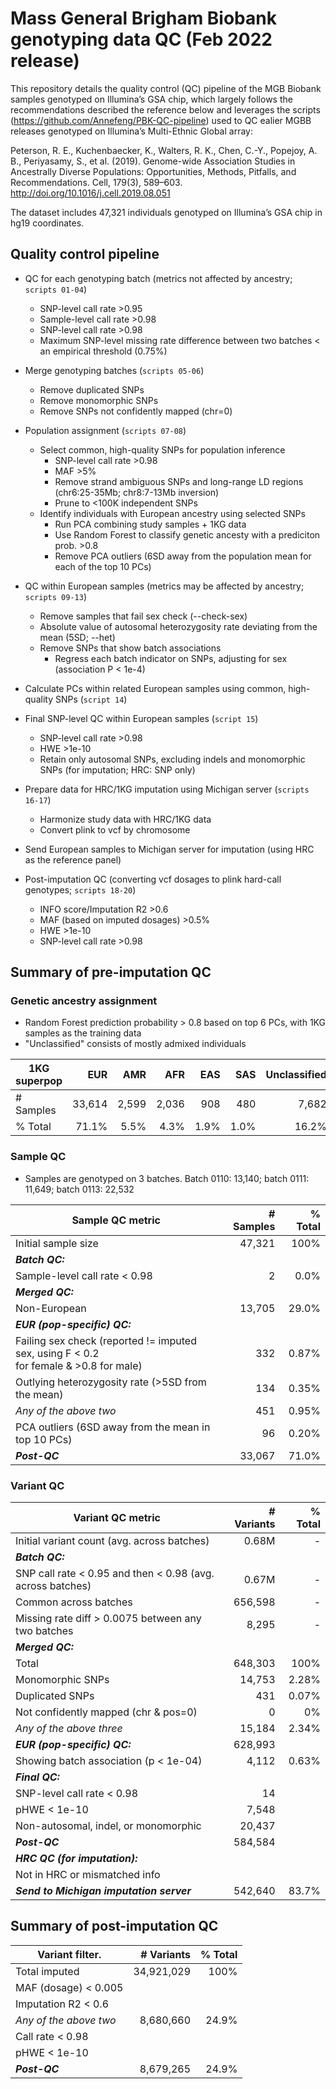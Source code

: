 # Mass General Brigham Biobank genotyping data QC (Feb 2022 release)

This repository details the quality control (QC) pipeline of the MGB Biobank samples genotyped on Illumina’s GSA chip, which largely follows the recommendations described the reference below and leverages the scripts (https://github.com/Annefeng/PBK-QC-pipeline) used to QC ealier MGBB releases genotyped on Illumina’s Multi-Ethnic Global array:

Peterson, R. E., Kuchenbaecker, K., Walters, R. K., Chen, C.-Y., Popejoy, A. B., Periyasamy, S., et al. (2019). Genome-wide Association Studies in Ancestrally Diverse Populations: Opportunities, Methods, Pitfalls, and Recommendations. Cell, 179(3), 589–603. http://doi.org/10.1016/j.cell.2019.08.051

The dataset includes 47,321 individuals genotyped on Illumina’s GSA chip in hg19 coordinates.


## Quality control pipeline

* QC for each genotyping batch (metrics not affected by ancestry; `scripts 01-04`)
	* SNP-level call rate >0.95
	* Sample-level call rate >0.98
	* SNP-level call rate >0.98
	* Maximum SNP-level missing rate difference between two batches < an empirical threshold (0.75%)

* Merge genotyping batches (`scripts 05-06`)
	* Remove duplicated SNPs
	* Remove monomorphic SNPs
	* Remove SNPs not confidently mapped (chr=0)

* Population assignment (`scripts 07-08`)
	* Select common, high-quality SNPs for population inference
		* SNP-level call rate >0.98
		* MAF >5%
		* Remove strand ambiguous SNPs and long-range LD regions (chr6:25-35Mb; chr8:7-13Mb inversion)
		* Prune to <100K independent SNPs
	* Identify individuals with European ancestry using selected SNPs
		* Run PCA combining study samples + 1KG data
		* Use Random Forest to classify genetic ancesty with a prediciton prob. >0.8
		* Remove PCA outliers (6SD away from the population mean for each of the top 10 PCs)

* QC within European samples (metrics may be affected by ancestry; `scripts 09-13`)
	* Remove samples that fail sex check (--check-sex)
	* Absolute value of autosomal heterozygosity rate deviating from the mean (5SD; --het)
	* Remove SNPs that show batch associations
		* Regress each batch indicator on SNPs, adjusting for sex (association P < 1e-4)

* Calculate PCs within related European samples using common, high-quality SNPs (`script 14`)

* Final SNP-level QC within European samples (`script 15`)
	* SNP-level call rate >0.98
	* HWE >1e-10
	* Retain only autosomal SNPs, excluding indels and monomorphic SNPs (for imputation; HRC: SNP only)

* Prepare data for HRC/1KG imputation using Michigan server (`scripts 16-17`)
	* Harmonize study data with HRC/1KG data
	* Convert plink to vcf by chromosome

* Send European samples to Michigan server for imputation (using HRC as the reference panel)

* Post-imputation QC (converting vcf dosages to plink hard-call genotypes; `scripts 18-20`)
	* INFO score/Imputation R2 >0.6
	* MAF (based on imputed dosages) >0.5%
	* HWE >1e-10
	* SNP-level call rate >0.98
	


## Summary of pre-imputation QC

### Genetic ancestry assignment
- Random Forest prediction probability > 0.8 based on top 6 PCs, with 1KG samples as the training data
- "Unclassified" consists of mostly admixed individuals

| 1KG superpop    |  EUR   |  AMR   |  AFR   |  EAS   |  SAS   | Unclassified | Total |
| --- | -----: | -----: | -----: | -----: | -----: | -----------: | -----:|   
| # Samples | 33,614 | 2,599 | 2,036 | 908 | 480 | 7,682 | 47,319 |
| % Total | 71.1% | 5.5% | 4.3% | 1.9% | 1.0% | 16.2% | 100% |



### Sample QC
- Samples are genotyped on 3 batches. Batch 0110: 13,140; batch 0111: 11,649; batch 0113: 22,532

| Sample QC metric | # Samples | % Total |
| ---------------- | -------: | -----: |
| Initial sample size | 47,321 | 100%  |
| **_Batch QC:_**  |   |   |
| Sample-level call rate < 0.98  | 2  | 0.0%  |
| **_Merged QC:_**  |   |   |
| Non-European | 13,705 | 29.0% |
| **_EUR (pop-specific) QC:_**  |   |   |
| Failing sex check (reported != imputed sex, using F < 0.2 <br>for female & >0.8 for male) | 332  | 0.87%  |
| Outlying heterozygosity rate (>5SD from the mean) | 134  | 0.35%  |
| _Any of the above two_ | 451  | 0.95%  |
| PCA outliers (6SD away from the mean in top 10 PCs) | 96 | 0.20% |
| **_Post-QC_** | 33,067 | 71.0%  | 


### Variant QC

| Variant QC metric  | # Variants | % Total |
| ------------- | -------------: | -------------: |
| Initial variant count (avg. across batches) | 0.68M | - |
| **_Batch QC:_**  |   |   |
| SNP call rate < 0.95 and then < 0.98 (avg. across batches)| 0.67M  | -  |
| Common across batches | 656,598 | - |
| Missing rate diff > 0.0075 between any two batches  | 8,295  | -  |
| **_Merged QC:_**  |   |   |
| Total  | 648,303 | 100%  |
| Monomorphic SNPs  | 14,753 | 2.28%  |
| Duplicated SNPs  | 431  | 0.07%  |
| Not confidently mapped (chr & pos=0)  | 0 | 0%  |
| _Any of the above three_  | 15,184  | 2.34%  |
| **_EUR (pop-specific) QC:_**  | 628,993  |   |
| Showing batch association (p < 1e-04)  | 4,112  | 0.63%  |
| **_Final QC:_**  |   |   |
| SNP-level call rate < 0.98  | 14  |  |
| pHWE < 1e-10  | 7,548  |  |
| Non-autosomal, indel, or monomorphic  | 20,437 |  |
| **_Post-QC_** | 584,584 |  |
| **_HRC QC (for imputation):_**  |   |   |
| Not in HRC or mismatched info  |   |  |
| **_Send to Michigan imputation server_**  | 542,640  | 83.7%  |



## Summary of post-imputation QC

| Variant filter.    | # Variants | % Total |   
| ------------------ | ---------: | ------: |
| Total imputed | 34,921,029 | 100% | 		   
| MAF (dosage) < 0.005 |  |  |    
| Imputation R2 < 0.6 |  |  |    
| _Any of the above two_ | 8,680,660 | 24.9% | 
| Call rate < 0.98 |  |  |                
| pHWE < 1e-10 |  |  |                
| **_Post-QC_** | 8,679,265 | 24.9% |


